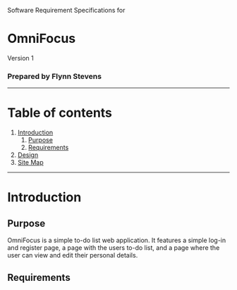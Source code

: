 Software Requirement Specifications for

# OmniFocus

Version 1

### Prepared by Flynn Stevens

-------------------------------------

# Table of contents

1. [Introduction](#Introduction)
   1. [Purpose](##Purpose)
   2. [Requirements](##Requirements)
2. [Design](#Design)
 1. [Site Map](##Sitemap)
-----------------------------------------
# Introduction
## Purpose

OmniFocus is a simple to-do list web application. It features a simple log-in and register page, a page with the users to-do list, and a page where the user can view and edit their personal details.

## Requirements


